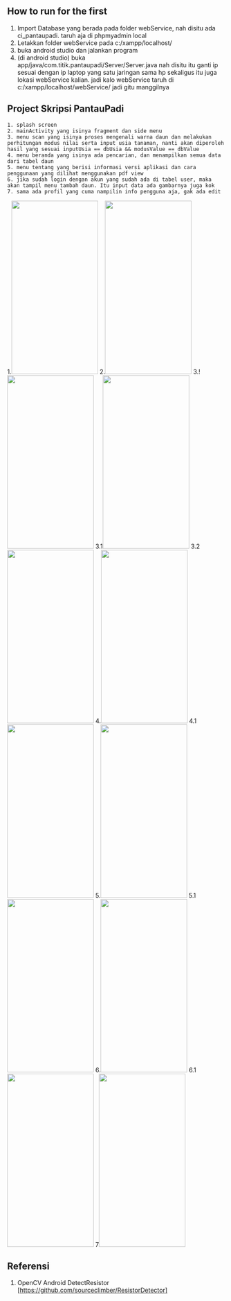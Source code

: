 ## How to run for the first
1. Import Database yang berada pada folder webService, nah disitu ada ci_pantaupadi. taruh aja di phpmyadmin local 
2. Letakkan folder webService pada c:/xampp/localhost/
3. buka android studio dan jalankan program
4. (di android studio) buka app/java/com.titik.pantaupadi/Server/Server.java
    nah disitu itu ganti ip sesuai dengan ip laptop yang satu jaringan sama hp
    sekaligus itu juga lokasi webService kalian. jadi kalo webService taruh di c:/xampp/localhost/webService/
    jadi gitu manggilnya


## Project Skripsi PantauPadi
```
1. splash screen
2. mainActivity yang isinya fragment dan side menu
3. menu scan yang isinya proses mengenali warna daun dan melakukan perhitungan modus nilai serta input usia tanaman, nanti akan diperoleh hasil yang sesuai inputUsia == dbUsia && modusValue == dbValue
4. menu beranda yang isinya ada pencarian, dan menampilkan semua data dari tabel daun
5. menu tentang yang berisi informasi versi aplikasi dan cara penggunaan yang dilihat menggunakan pdf view
6. jika sudah login dengan akun yang sudah ada di tabel user, maka akan tampil menu tambah daun. Itu input data ada gambarnya juga kok
7. sama ada profil yang cuma nampilin info pengguna aja, gak ada edit

```

1.<img src="https://user-images.githubusercontent.com/18043046/62577509-4b227f00-b8c9-11e9-859d-249f07cab9bd.png" data-canonical-src="https://user-images.githubusercontent.com/18043046/62577509-4b227f00-b8c9-11e9-859d-249f07cab9bd.png" width="200" height="400" />
2.<img src="https://user-images.githubusercontent.com/18043046/62577587-76a56980-b8c9-11e9-8e5b-af83f198e7b7.png" data-canonical-src="https://user-images.githubusercontent.com/18043046/62577587-76a56980-b8c9-11e9-8e5b-af83f198e7b7.png" width="200" height="400" />
3.!<img src="https://user-images.githubusercontent.com/18043046/62578130-97ba8a00-b8ca-11e9-8bdc-fb2531222a8c.png" data-canonical-src="https://user-images.githubusercontent.com/18043046/62578130-97ba8a00-b8ca-11e9-8bdc-fb2531222a8c.png" width="200" height="400" />
3.1<img src="https://user-images.githubusercontent.com/18043046/62577598-7ad18700-b8c9-11e9-8510-98f10945072c.png" data-canonical-src="https://user-images.githubusercontent.com/18043046/62577598-7ad18700-b8c9-11e9-8510-98f10945072c.png" width="200" height="400" />
3.2<img src="https://user-images.githubusercontent.com/18043046/62577623-89b83980-b8c9-11e9-9b0b-5094b3dd1356.png" data-canonical-src="https://user-images.githubusercontent.com/18043046/62577623-89b83980-b8c9-11e9-9b0b-5094b3dd1356.png" width="200" height="400" />
4.<img src="https://user-images.githubusercontent.com/18043046/62577640-92107480-b8c9-11e9-8f9e-dc7d865ee397.png" data-canonical-src="https://user-images.githubusercontent.com/18043046/62577640-92107480-b8c9-11e9-8f9e-dc7d865ee397.png" width="200" height="400" />
4.1<img src="https://user-images.githubusercontent.com/18043046/62577651-976dbf00-b8c9-11e9-9582-af26ead9940e.png" data-canonical-src="https://user-images.githubusercontent.com/18043046/62577651-976dbf00-b8c9-11e9-9582-af26ead9940e.png" width="200" height="400" />
5.<img src="https://user-images.githubusercontent.com/18043046/62577664-9d63a000-b8c9-11e9-84c5-35cafdba0b1f.png" data-canonical-src="https://user-images.githubusercontent.com/18043046/62577664-9d63a000-b8c9-11e9-84c5-35cafdba0b1f.png" width="200" height="400" />
5.1<img src="https://user-images.githubusercontent.com/18043046/62577674-a3f21780-b8c9-11e9-8f35-146ec9e4591d.png" data-canonical-src="https://user-images.githubusercontent.com/18043046/62577674-a3f21780-b8c9-11e9-8f35-146ec9e4591d.png" width="200" height="400" />
6.<img src="https://user-images.githubusercontent.com/18043046/62577687-a9e7f880-b8c9-11e9-9747-9c3fa19d8f49.png" data-canonical-src="https://user-images.githubusercontent.com/18043046/62577687-a9e7f880-b8c9-11e9-9747-9c3fa19d8f49.png " width="200" height="400" />
6.1<img src="https://user-images.githubusercontent.com/18043046/62577704-b10f0680-b8c9-11e9-822f-7718675df268.png" data-canonical-src=" https://user-images.githubusercontent.com/18043046/62577704-b10f0680-b8c9-11e9-822f-7718675df268.png" width="200" height="400" />
7<img src="https://user-images.githubusercontent.com/18043046/62577717-b704e780-b8c9-11e9-9cbc-be3ee6cdb784.png" data-canonical-src="https://user-images.githubusercontent.com/18043046/62577717-b704e780-b8c9-11e9-9cbc-be3ee6cdb784.png" width="200" height="400" />

## Referensi
1. OpenCV Android DetectResistor [https://github.com/sourceclimber/ResistorDetector]










